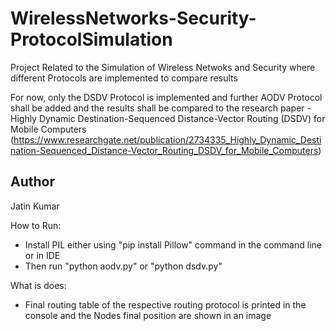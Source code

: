 # WirelessNetworks-Security-ProtocolSimulation
Project Related to the Simulation of Wireless Netwoks and Security where different Protocols are implemented to compare results

For now, only the DSDV Protocol is implemented and further AODV Protocol shall be added and the results shall be compared to the research paper - Highly Dynamic Destination-Sequenced Distance-Vector Routing (DSDV) for Mobile Computers (https://www.researchgate.net/publication/2734335_Highly_Dynamic_Destination-Sequenced_Distance-Vector_Routing_DSDV_for_Mobile_Computers)

## Author
Jatin Kumar

How to Run:
- Install PIL either using "pip install Pillow" command in the command line or in IDE
- Then run "python aodv.py" or "python dsdv.py"

What is does:
- Final routing table of the respective routing protocol is printed in the console and the Nodes final position are shown in an image
